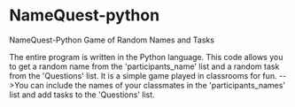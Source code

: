 # NameQuest-python

NameQuest-Python Game of Random Names and Tasks

The entire program is written in the Python language. This code allows you to get a random name from the 'participants_name' list and a random task from the 'Questions' list. It is a simple game played in classrooms for fun.
-->You can include the names of your classmates in the 'participants_names' list and add tasks to the 'Questions' list.

